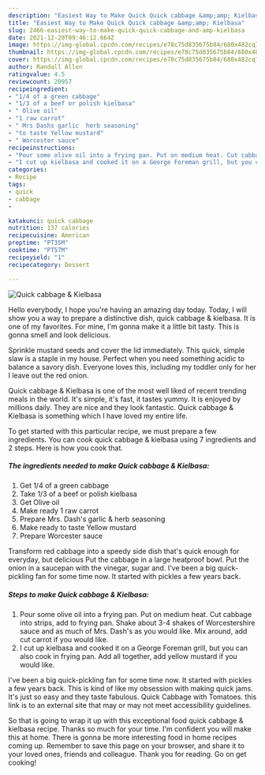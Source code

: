 ```yaml
---
description: "Easiest Way to Make Quick Quick cabbage &amp;amp; Kielbasa"
title: "Easiest Way to Make Quick Quick cabbage &amp;amp; Kielbasa"
slug: 2466-easiest-way-to-make-quick-quick-cabbage-and-amp-kielbasa
date: 2021-12-20T09:46:12.664Z
image: https://img-global.cpcdn.com/recipes/e78c75d835675b84/680x482cq70/quick-cabbage-kielbasa-recipe-main-photo.jpg
thumbnail: https://img-global.cpcdn.com/recipes/e78c75d835675b84/680x482cq70/quick-cabbage-kielbasa-recipe-main-photo.jpg
cover: https://img-global.cpcdn.com/recipes/e78c75d835675b84/680x482cq70/quick-cabbage-kielbasa-recipe-main-photo.jpg
author: Randall Allen
ratingvalue: 4.5
reviewcount: 20957
recipeingredient:
- "1/4 of a green cabbage"
- "1/3 of a beef or polish kielbasa"
- " Olive oil"
- "1 raw carrot"
- " Mrs Dashs garlic  herb seasoning"
- "to taste Yellow mustard"
- " Worcester sauce"
recipeinstructions:
- "Pour some olive oil into a frying pan. Put on medium heat. Cut cabbage into strips, add to frying pan. Shake about 3-4 shakes of Worcestershire sauce and as much of Mrs. Dash&#39;s as you would like. Mix around, add cut carrot if you would like."
- "I cut up kielbasa and cooked it on a George Foreman grill, but you can also cook in frying pan. Add all together, add yellow mustard if you would like."
categories:
- Recipe
tags:
- quick
- cabbage
- 

katakunci: quick cabbage  
nutrition: 137 calories
recipecuisine: American
preptime: "PT35M"
cooktime: "PT57M"
recipeyield: "1"
recipecategory: Dessert

---
```



![Quick cabbage &amp; Kielbasa](https://img-global.cpcdn.com/recipes/e78c75d835675b84/680x482cq70/quick-cabbage-kielbasa-recipe-main-photo.jpg)

Hello everybody, I hope you're having an amazing day today. Today, I will show you a way to prepare a distinctive dish, quick cabbage &amp; kielbasa. It is one of my favorites. For mine, I'm gonna make it a little bit tasty. This is gonna smell and look delicious.

Sprinkle mustard seeds and cover the lid immediately. This quick, simple slaw is a staple in my house. Perfect when you need something acidic to balance a savory dish. Everyone loves this, including my toddler only for her I leave out the red onion.

Quick cabbage &amp; Kielbasa is one of the most well liked of recent trending meals in the world. It's simple, it's fast, it tastes yummy. It is enjoyed by millions daily. They are nice and they look fantastic. Quick cabbage &amp; Kielbasa is something which I have loved my entire life.


To get started with this particular recipe, we must prepare a few ingredients. You can cook quick cabbage &amp; kielbasa using 7 ingredients and 2 steps. Here is how you cook that.

<!--inarticleads1-->

##### The ingredients needed to make Quick cabbage &amp; Kielbasa:

1. Get 1/4 of a green cabbage
1. Take 1/3 of a beef or polish kielbasa
1. Get  Olive oil
1. Make ready 1 raw carrot
1. Prepare  Mrs. Dash&#39;s garlic &amp; herb seasoning
1. Make ready to taste Yellow mustard
1. Prepare  Worcester sauce


Transform red cabbage into a speedy side dish that&#39;s quick enough for everyday, but delicious Put the cabbage in a large heatproof bowl. Put the onion in a saucepan with the vinegar, sugar and. I&#39;ve been a big quick-pickling fan for some time now. It started with pickles a few years back. 

<!--inarticleads2-->

##### Steps to make Quick cabbage &amp; Kielbasa:

1. Pour some olive oil into a frying pan. Put on medium heat. Cut cabbage into strips, add to frying pan. Shake about 3-4 shakes of Worcestershire sauce and as much of Mrs. Dash&#39;s as you would like. Mix around, add cut carrot if you would like.
1. I cut up kielbasa and cooked it on a George Foreman grill, but you can also cook in frying pan. Add all together, add yellow mustard if you would like.


I&#39;ve been a big quick-pickling fan for some time now. It started with pickles a few years back. This is kind of like my obsession with making quick jams. It&#39;s just so easy and they taste fabulous. Quick Cabbage with Tomatoes. this link is to an external site that may or may not meet accessibility guidelines. 

So that is going to wrap it up with this exceptional food quick cabbage &amp; kielbasa recipe. Thanks so much for your time. I'm confident you will make this at home. There is gonna be more interesting food in home recipes coming up. Remember to save this page on your browser, and share it to your loved ones, friends and colleague. Thank you for reading. Go on get cooking!
